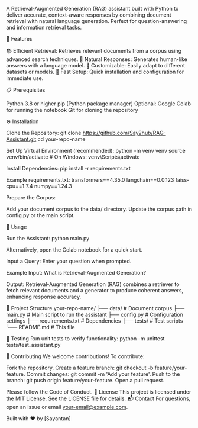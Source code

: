 A Retrieval-Augmented Generation (RAG) assistant built with Python to deliver accurate, context-aware responses by combining document retrieval with natural language generation. Perfect for question-answering and information retrieval tasks.


🌟 Features

📚 Efficient Retrieval: Retrieves relevant documents from a corpus using advanced search techniques.
💬 Natural Responses: Generates human-like answers with a language model.
🔧 Customizable: Easily adapt to different datasets or models.
🚀 Fast Setup: Quick installation and configuration for immediate use.

📋 Prerequisites

Python 3.8 or higher
pip (Python package manager)
Optional: Google Colab for running the notebook
Git for cloning the repository

⚙️ Installation

Clone the Repository:
git clone https://github.com/Say2hub/RAG-Assistant.git
cd your-repo-name


Set Up Virtual Environment (recommended):
python -m venv venv
source venv/bin/activate  # On Windows: venv\Scripts\activate


Install Dependencies:
pip install -r requirements.txt

Example requirements.txt:
transformers==4.35.0
langchain==0.0.123
faiss-cpu==1.7.4
numpy==1.24.3


Prepare the Corpus:

Add your document corpus to the data/ directory.
Update the corpus path in config.py or the main script.



🚀 Usage

Run the Assistant:
python main.py

Alternatively, open the Colab notebook for a quick start.

Input a Query: Enter your question when prompted.


Example
Input:
What is Retrieval-Augmented Generation?

Output:
Retrieval-Augmented Generation (RAG) combines a retriever to fetch relevant documents and a generator to produce coherent answers, enhancing response accuracy.

📂 Project Structure
your-repo-name/
├── data/                 # Document corpus
├── main.py               # Main script to run the assistant
├── config.py             # Configuration settings
├── requirements.txt      # Dependencies
├── tests/                # Test scripts
└── README.md             # This file

🧪 Testing
Run unit tests to verify functionality:
python -m unittest tests/test_assistant.py

🤝 Contributing
We welcome contributions! To contribute:

Fork the repository.
Create a feature branch: git checkout -b feature/your-feature.
Commit changes: git commit -m 'Add your feature'.
Push to the branch: git push origin feature/your-feature.
Open a pull request.

Please follow the Code of Conduct.
📜 License
This project is licensed under the MIT License. See the LICENSE file for details.
📬 Contact
For questions, open an issue or email your-email@example.com.

Built with ❤️ by [Sayantan]
